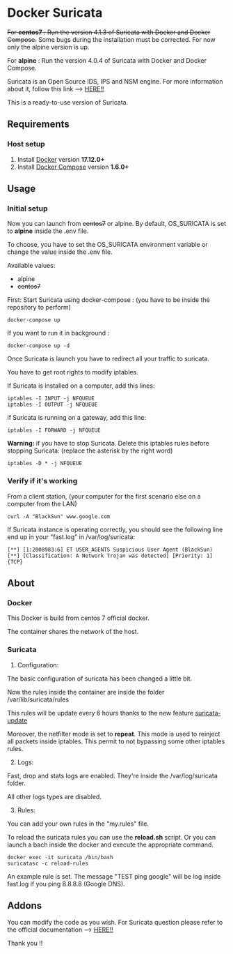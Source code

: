 # Docker Suricata

~~For **centos7** : Run the version 4.1.3 of Suricata with Docker and Docker Compose.~~ Some bugs during the installation must be corrected. For now only the alpine version is up.

For **alpine** : Run the version 4.0.4 of Suricata with Docker and Docker Compose.

Suricata is an Open Source IDS, IPS and NSM engine.
For more information about it, follow this link --> [HERE!!](https://suricata-ids.org/)

This is a ready-to-use version of Suricata.

## Requirements

### Host setup

1. Install [Docker](https://www.docker.com/community-edition#/download) version **17.12.0+**
2. Install [Docker Compose](https://docs.docker.com/compose/install/) version **1.6.0+**


## Usage 

### Initial setup

Now you can launch from ~~centos7~~ or alpine. By default, OS_SURICATA is set to **alpine** inside the .env file.

To choose, you have to set the OS_SURICATA environment variable or change the value inside the .env file.

Available values:
 - alpine
 - ~~centos7~~


First: Start Suricata using docker-compose : (you have to be inside the repository to perform)

```console
docker-compose up
```

If you want to run it in background :

```console
docker-compose up -d
```

Once Suricata is launch you have to redirect all your traffic to suricata.

You have to get root rights to modify iptables.

If Suricata is installed on a computer, add this lines:

```console
iptables -I INPUT -j NFQUEUE
iptables -I OUTPUT -j NFQUEUE
```

if Suricata is running on a gateway, add this line:

```console
iptables -I FORWARD -j NFQUEUE
```

**Warning:** if you have to stop Suricata. Delete this iptables rules before stopping Suricata: (replace the asterisk by the right word)

```console
iptables -D * -j NFQUEUE
```

### Verify if it's working

From a client station, (your computer for the first scenario else on a computer from the LAN)

```console
curl -A "BlackSun" www.google.com
```

If Suricata instance is operating correctly, you should  see the following line end up in your "fast.log" in /var/log/suricata:

```console
[**] [1:2008983:6] ET USER_AGENTS Suspicious User Agent (BlackSun) [**] [Classification: A Network Trojan was detected] [Priority: 1] {TCP}
```
## About

### Docker

This Docker is build from centos 7 official docker. 

The container shares the network of the host. 

### Suricata

1. Configuration:

 The basic configuration of suricata has been changed a little bit.

 Now the rules inside the container are inside the folder /var/lib/suricata/rules

 This rules will be update every 6 hours thanks to the new feature [suricata-update](http://suricata-update.readthedocs.io/en/latest/index.html)

 Moreover, the netfilter mode is set to **repeat**. This mode is used to reinject all packets inside iptables. This permit to not bypassing some other iptables rules.

2. Logs:

 Fast, drop and stats logs are enabled. They're inside the /var/log/suricata folder. 

 All other logs types are disabled.  

3. Rules:
 
 You can add your own rules in the "my.rules" file.

 To reload the suricata rules you can use the **reload.sh** script. Or you can launch a bach inside the docker and execute the appropriate command.

```console
docker exec -it suricata /bin/bash
suricatasc -c reload-rules
```

An example rule is set. The message "TEST ping google" will be log inside fast.log if you ping 8.8.8.8 (Google DNS).

## Addons

You can modify the code as you wish. 
For Suricata question please refer to the official documentation --> [HERE!!](https://suricata-ids.org/docs/)

Thank you !!
